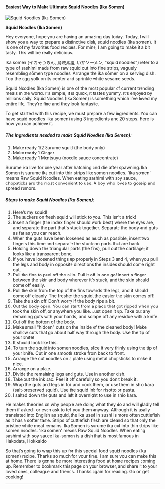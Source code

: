             

#### Easiest Way to Make Ultimate Squid Noodles (Ika Somen)

![Squid Noodles (Ika Somen)](https://img-global.cpcdn.com/recipes/6656709819891712/751x532cq70/squid-noodles-ika-somen-recipe-main-photo.jpg)

**Squid Noodles (Ika Somen)**

Hey everyone, hope you are having an amazing day today. Today, I will show you a way to prepare a distinctive dish, squid noodles (ika somen). It is one of my favorites food recipes. For mine, I am going to make it a bit tasty. This will be really delicious.

Ika sōmen (イカそうめん, 烏賊素麺, いかソーメン, "squid noodles") refer to a type of sashimi made from raw squid cut into fine strips, vaguely resembling sōmen type noodles. Arrange the ika sōmen on a serving dish. Top the egg yolk on its center and sprinkle white sesame seeds.

Squid Noodles (Ika Somen) is one of the most popular of current trending meals in the world. It’s simple, it is quick, it tastes yummy. It’s enjoyed by millions daily. Squid Noodles (Ika Somen) is something which I’ve loved my entire life. They’re fine and they look fantastic.

To get started with this recipe, we must prepare a few ingredients. You can have squid noodles (ika somen) using 3 ingredients and 20 steps. Here is how you can achieve it.

##### The ingredients needed to make Squid Noodles (Ika Somen):

1.  Make ready 1/2 Surume squid (the body only)
2.  Make ready 1 Ginger
3.  Make ready 1 Mentsuyu (noodle sauce concentrate)

Surume ika live for one year after hatching and die after spawning. Ika Somen is surume ika cut into thin strips like somen noodles. 'ika somen' means Raw Squid Noodles. When eating sashimi with soy sauce, chopsticks are the most convenient to use. A boy who loves to gossip and spread rumors.

##### Steps to make Squid Noodles (Ika Somen):

1.  Here's my squid!
2.  The suckers on fresh squid will stick to you. This isn't a trick!
3.  Insert a finger (the index finger should work best) where the eyes are, and separate the part that's stuck together. Separate the body and guts as far as you can reach.
4.  When the guts have been loosened as much as possible, insert two fingers this time and separate the stuck-on parts that are back.
5.  Holding down the triangular parts (the fins), pull out the cartilage; it looks like a transparent bone.
6.  If you have loosened things up properly in Steps 3 and 4, when you pull the legs and body in opposite directions the insides should come right out.
7.  Pull the fins to peel off the skin. Pull it off in one go! Insert a finger between the skin and body wherever it's stuck, and the skin should come off easily.
8.  Pull the skin from the top of the fins towards the legs, and it should come off cleanly. The fresher the squid, the easier the skin comes off!
9.  Take the skin off. Don't worry if the body rips a bit.
10.  Cut the body open. You can start from a place that got ripped when you took the skin off, or anywhere you like. Just open it up. Take out any remaining guts with your hands, and scrape off any residue with a knife.
11.  Cut off the bottom of the body.
12.  Make small "hidden" cuts on the inside of the cleaned body! Make shallow cuts that go about half way through the body. Use the tip of your knife!
13.  It should look like this.
14.  To turn the squid into somen noodles, slice it very thinly using the tip of your knife. Cut in one smooth stroke from back to front.
15.  Arrange the cut noodles on a plate using metal chopsticks to make it nice.
16.  Arrange on a plate.
17.  Divide the remaining legs and guts. Use in another dish.
18.  Take out the ink sac. Peel it off carefully so you don't break it.
19.  Wrap the guts and legs in foil and cook them, or use them in shio kara (salt-preserved squid). Use the squid ink for risotto or pasta.
20.  I salted down the guts and left it overnight to use in shio kara.

He makes theories on why people are doing what they do and will gladly tell them if asked- or even ask to tell you them anyway. Although it is usally translated into English as squid, the ika used in sushi is more often cuttlefish as it has a softer taste. Strips of cuttlefish flesh are cleand so that only the pristine white meat remains. Ika Somen is surume ika cut into thin strips like somen noodles. 'ika somen' means Raw Squid Noodles. When eating sashimi with soy sauce Ika-somen is a dish that is most famous in Hakodate, Hokkaido.

So that’s going to wrap this up for this special food squid noodles (ika somen) recipe. Thanks so much for your time. I am sure you can make this at home. There is gonna be more interesting food at home recipes coming up. Remember to bookmark this page on your browser, and share it to your loved ones, colleague and friends. Thanks again for reading. Go on get cooking!

* * *
